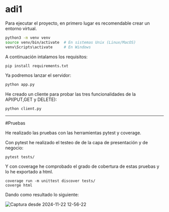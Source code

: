 # adi1

Para ejecutar el proyecto, en primero lugar es recomendable crear un entorno virtual.

```bash
python3 -m venv venv
source venv/bin/activate  # En sistemas Unix (Linux/MacOS)
venv\Scripts\activate     # En Windows
```

A continuación intalamos los requisitos:

```bash
pip install requirements.txt
```

Ya podremos lanzar el servidor:

```bash
python app.py
```

He creado un cliente para probar las tres funcionalidades de la API(PUT,GET y DELETE):

```bash
python client.py
```

-----------------------------------------------------------------------------------------------------------------------------------------------------------------------
 #Pruebas

 He realizado las pruebas con las herramientas pytest y coverage.

 Con pytest he realizado el testeo de de la capa de presentación y de negocio:

 ```
pytest tests/
```

Y con coverage he comprobado el grado de cobertura de estas pruebas y lo he exportado a html.

```
coverage run -m unittest discover tests/
coverge html
```

Dando como resultado lo siguiente:

![Captura desde 2024-11-22 12-56-22](https://github.com/user-attachments/assets/b672ad17-0306-4242-8b08-f5853e063330)


